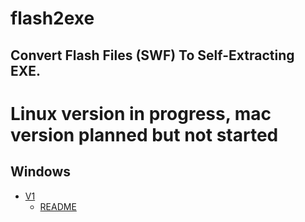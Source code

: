 # flash2exe
## Convert Flash Files (SWF) To Self-Extracting EXE.

# Linux version in progress, mac version planned but not started

## Windows

* [V1](https://github.com/CoffeeCoder1/flash2exe/tree/main/Windows/V1/)
  * [README](https://github.com/CoffeeCoder1/flash2exe/blob/4d39cefe63849aee44fa7b07746827b44af23a8b/Windows/V1/README.md)
